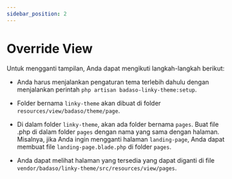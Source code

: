 ```yaml
---
sidebar_position: 2
---
```


# Override View

Untuk mengganti tampilan, Anda dapat mengikuti langkah-langkah berikut:

- Anda harus menjalankan pengaturan tema terlebih dahulu dengan menjalankan perintah `php artisan badaso-linky-theme:setup`.

- Folder bernama `linky-theme` akan dibuat di folder `resources/view/badaso/theme/page`.

- Di dalam folder `linky-theme`, akan ada folder bernama `pages`. Buat file .php di dalam folder `pages` dengan nama yang sama dengan halaman. Misalnya, jika Anda ingin mengganti halaman `landing-page`, Anda dapat membuat file `landing-page.blade.php` di folder `pages`.
  
- Anda dapat melihat halaman yang tersedia yang dapat diganti di file `vendor/badaso/linky-theme/src/resources/view/pages`.

